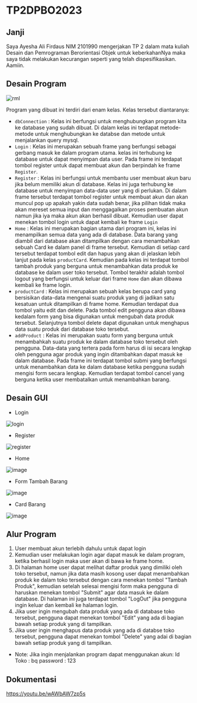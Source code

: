 # TP2DPBO2023

## Janji
Saya Ayesha Ali Firdaus NIM 2101990 mengerjakan TP 2 dalam mata kuliah Desain dan Pemrograman Berorientasi Objek untuk keberkahanNya maka saya tidak melakukan kecurangan seperti yang telah dispesifikasikan. Aamiin.

## Desain Program
![rml](https://user-images.githubusercontent.com/87317233/231499440-81417b41-d281-4672-ba55-0237a2391d26.png)

Program yang dibuat ini terdiri dari enam kelas. Kelas tersebut diantaranya:
- `dbConnection` : Kelas ini berfungsi untuk menghubungkan program kita ke database yang sudah dibuat. Di dalam kelas ini terdapat metode-metode untuk menghubungkan ke databse dan metode untuk menjalankan query mysql.
- `Login` : Kelas ini merupakan sebuah frame yang berfungsi sebagai gerbang masuk ke dalam program utama. kelas ini terhubung ke database untuk dapat menyimpan data user. Pada frame ini terdapat tombol register untuk dapat membuat akun dan berpindah ke frame `Register`.
- `Register` : Kelas ini berfungsi untuk membantu user membuat akun baru jika belum memiliki akun di database. Kelas ini juga terhubung ke database untuk menyimpan data-data user yang di perlukan. Di dalam frame tersebut terdapat tombol register untuk membuat akun dan akan muncul pop up apakah yakin data sudah benar, jika pilihan tidak maka akan mereset semua input dan menggagalkan proses pembuatan akun namun jika iya maka akun akan berhasil dibuat. Kemudian user dapat menekan tombol login untuk dapat kembali ke frame `Login`
- `Home` : Kelas ini merupakan bagian utama dari program ini, kelas ini menampilkan semua data yang ada di database. Data barang yang diambil dari database akan ditampilkan dengan cara menambahkan sebuah Card ke dalam panel di frame tersebut. Kemudian di setiap card tersebut terdapat tombol edit dan hapus yang akan di jelaskan lebih lanjut pada kelas `productCard`. Kemudian pada kelas ini terdapat tombol tambah produk yang berguna untuk menambahkan data produk ke database ke dalam user toko tersebut. Tombol terakhir adalah tombol logout yang berfungsi untuk keluar dari frame `Home` dan akan dibawa kembali ke frame login.
- `productCard` : Kelas ini merupakan sebuah kelas berupa card yang bersisikan data-data mengenai suatu produk yang di jadikan satu kesatuan untuk ditampilkan di frame home. Kemudian terdapat dua tombol yaitu edit dan delete. Pada tombol edit pengguna akan dibawa kedalam form yang bisa digunakan untuk mengubah data produk tersebut. Selanjutnya tombol delete dapat digunakan untuk menghapus data suatu produk dari database toko tersebut.
- `addProduct` : Kelas ini merupakan suatu form yang berguna untuk menambahkah suatu produk ke dalam database toko tersebut oleh pengguna. Data-data yang tertera pada form harus di isi secara lengkap oleh pengguna agar produk yang ingin ditambahkan dapat masuk ke dalam database. Pada frame ini terdapat tombol submi yang berfungsi untuk menambahkan data ke dalam database ketika pengguna sudah mengisi form secara lengkap. Kemudian terdapat tombol cancel yang berguna ketika user membatalkan untuk menambahkan barang.

## Desain GUI
- Login

![login](https://user-images.githubusercontent.com/87317233/231462598-d26cfc49-1026-46a3-8157-b04aeaaa5f9a.png)

- Register

![register](https://user-images.githubusercontent.com/87317233/231462895-66846369-4b24-4576-8708-9f0ce8f76f3c.png)

- Home

![image](https://user-images.githubusercontent.com/87317233/231463030-88ffa005-7863-4e20-8a79-7db12765fd46.png)

- Form Tambah Barang

![image](https://user-images.githubusercontent.com/87317233/231463138-4c67df12-7c6b-41c0-b2fc-4311334aa695.png)

- Card Barang

![image](https://user-images.githubusercontent.com/87317233/231463213-acc53dea-c75c-4682-8f05-83a622b72b1f.png)


## Alur Program
1. User membuat akun terlebih dahulu untuk dapat login
2. Kemudian user melakukan login agar dapat masuk ke dalam program, ketika berhasil login maka user akan di bawa ke frame home.
3. Di halaman home user dapat melihat daftar produk yang dimiliki oleh toko tersebut, namun jika data masih kosong user dapat menambahkan produk ke dalam toko tersebut dengan cara menekan tombol "Tambah Produk", kemudian setelah selesai mengisi form maka pengguna di haruskan menekan tombol "Submit" agar data masuk ke dalam database. Di halaman ini juga terdapat tombol "LogOut" jika pengguna ingin keluar dan kembali ke halaman login.
4. Jika user ingin mengubah data produk yang ada di database toko tersebut, pengguna dapat menekan tombol "Edit" yang ada di bagian bawah setiap produk yang di tampilkan.
5. Jika user ingin menghapus data produk yang ada di databse toko tersebut, pengguna dapat menekan tombol "Delete" yang adai di bagian bawah setiap produk yang di tampilkan.

- Note: Jika ingin menjalankan program dapat menggunakan akun:
Id Toko : bq
password : 123

## Dokumentasi
https://youtu.be/wAWbAW7zp5s
